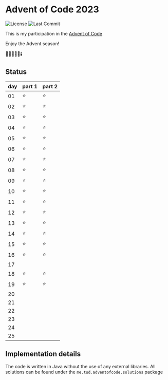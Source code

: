 # Advent of Code 2023

![License](https://img.shields.io/github/license/underscoretud/advent-of-code)
![Last Commit](https://img.shields.io/github/last-commit/underscoretud/advent-of-code)

This is my participation in the [Advent of Code](https://adventofcode.com)

Enjoy the Advent season!

🌟🎄🎅🎁🔔🕯️

## Status

| day | part 1 | part 2 |
|-----|--------|--------|
| 01  | ⭐      | ⭐      |
| 02  | ⭐      | ⭐      |
| 03  | ⭐      | ⭐      |
| 04  | ⭐      | ⭐      |
| 05  | ⭐      | ⭐      |
| 06  | ⭐      | ⭐      |
| 07  | ⭐      | ⭐      |
| 08  | ⭐      | ⭐      |
| 09  | ⭐      | ⭐      |
| 10  | ⭐      | ⭐      |
| 11  | ⭐      | ⭐      |
| 12  | ⭐      | ⭐      |
| 13  | ⭐      | ⭐      |
| 14  | ⭐      | ⭐      |
| 15  | ⭐      | ⭐      |
| 16  | ⭐      | ⭐      |
| 17  |        |        |
| 18  | ⭐      | ⭐      |
| 19  | ⭐      | ⭐      |
| 20  |        |        |
| 21  |        |        |
| 22  |        |        |
| 23  |        |        |
| 24  |        |        |
| 25  |        |        |

## Implementation details
The code is written in Java without the use of any external libraries.
All solutions can be found under the `me.tud.adventofcode.solutions` package
